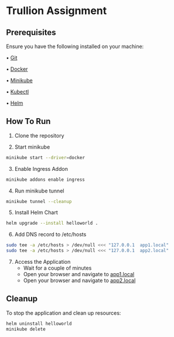 # Trullion Assignment


## Prerequisites

Ensure you have the following installed on your machine:

•   [Git](https://git-scm.com/downloads)

•   [Docker](https://docs.docker.com/get-started/)

•   [Minikube](https://minikube.sigs.k8s.io/docs/start/)

•	[Kubectl](https://kubernetes.io/docs/tasks/tools/)

•	[Helm](https://helm.sh/docs/intro/install/)


## How To Run

1. Clone the repository


2. Start minikube
```bash
minikube start --driver=docker
```

3. Enable Ingress Addon
```bash
minikube addons enable ingress
```

4. Run minikube tunnel
```bash
minikube tunnel --cleanup
```

5. Install Helm Chart
```bash
helm upgrade --install helloworld .
```

6. Add DNS record to /etc/hosts
```bash
sudo tee -a /etc/hosts > /dev/null <<< "127.0.0.1  app1.local"
sudo tee -a /etc/hosts > /dev/null <<< "127.0.0.1  app2.local"
```

7. Access the Application
   - Wait for a couple of minutes 
   - Open your browser and navigate to [app1.local](http://app1.local/create)
   - Open your browser and navigate to [app2.local](http://app2.local/create)

## Cleanup

To stop the application and clean up resources:
```bash
helm uninstall helloworld
minikube delete
```